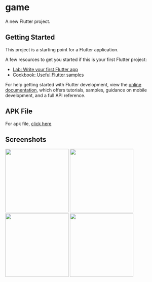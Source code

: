 # game

A new Flutter project.

## Getting Started

This project is a starting point for a Flutter application.

A few resources to get you started if this is your first Flutter project:

- [Lab: Write your first Flutter app](https://docs.flutter.dev/get-started/codelab)
- [Cookbook: Useful Flutter samples](https://docs.flutter.dev/cookbook)

For help getting started with Flutter development, view the
[online documentation](https://docs.flutter.dev/), which offers tutorials,
samples, guidance on mobile development, and a full API reference.

## APK File

For apk file, [click here](https://github.com/Dushant-Bansal/flutter_projects/releases/download/v1.0.0.0/app-release.apk)

## Screenshots

<img src="https://github.com/Dushant-Bansal/flutter_projects/assets/98218664/9cfbcef6-3a07-4220-a9f0-8179e71041da" width=200>
<img src="https://github.com/Dushant-Bansal/flutter_projects/assets/98218664/b7dfa241-57ed-4865-837e-feea95404f50" width=200>
<img src="https://github.com/Dushant-Bansal/flutter_projects/assets/98218664/2f84c1b0-b016-4994-8d74-cc62d077b716" width=200>
<img src="https://github.com/Dushant-Bansal/flutter_projects/assets/98218664/7651c158-01d0-494f-8d49-b4ddd20ed436" width=200>
